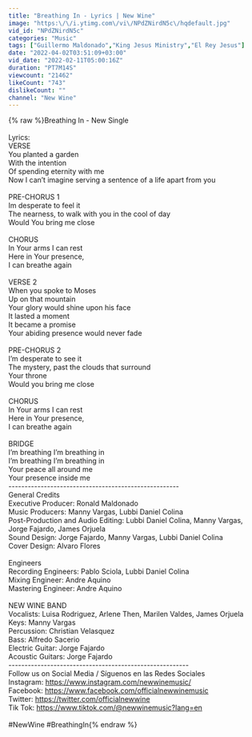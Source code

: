 ```yaml
---
title: "Breathing In - Lyrics | New Wine"
image: "https:\/\/i.ytimg.com\/vi\/NPdZNirdN5c\/hqdefault.jpg"
vid_id: "NPdZNirdN5c"
categories: "Music"
tags: ["Guillermo Maldonado","King Jesus Ministry","El Rey Jesus"]
date: "2022-04-02T03:51:09+03:00"
vid_date: "2022-02-11T05:00:16Z"
duration: "PT7M14S"
viewcount: "21462"
likeCount: "743"
dislikeCount: ""
channel: "New Wine"
---
```

{% raw %}Breathing In - New Single <br /><br />Lyrics: <br />VERSE <br />You planted a garden <br />With the intention <br />Of spending eternity with me <br />Now I can’t imagine serving a sentence of a life apart from you <br /><br />PRE-CHORUS 1 <br />Im desperate to feel it <br />The nearness, to walk with you in the cool of day<br />Would You bring me close <br /><br />CHORUS <br />In Your arms I can rest <br />Here in Your presence, <br />I can breathe again <br /><br />VERSE 2 <br />When you spoke to Moses <br />Up on that mountain <br />Your glory would shine upon his face <br />It lasted a moment <br />It became a promise <br />Your abiding presence would never fade <br /><br />PRE-CHORUS 2 <br />I’m desperate to see it <br />The mystery, past the clouds that surround <br />Your throne <br />Would you bring me close <br /><br />CHORUS<br />In Your arms I can rest <br />Here in Your presence, <br />I can breathe again <br /><br />BRIDGE<br />I’m breathing I’m breathing in <br />I’m breathing I’m breathing in <br />Your peace all around me <br />Your presence inside me <br />-----------------------------------------------------<br />General Credits<br />Executive Producer: Ronald Maldonado<br />Music Producers: Manny Vargas, Lubbi Daniel Colina<br />Post-Production and Audio Editing: Lubbi Daniel Colina, Manny Vargas, Jorge Fajardo, James Orjuela<br />Sound Design: Jorge Fajardo, Manny Vargas, Lubbi Daniel Colina<br />Cover Design: Alvaro Flores<br /> <br />Engineers<br />Recording Engineers: Pablo Sciola, Lubbi Daniel Colina<br />Mixing Engineer: Andre Aquino<br />Mastering Engineer: Andre Aquino<br /> <br />NEW WINE BAND<br />Vocalists: Luisa Rodriguez, Arlene Then, Marilen Valdes, James Orjuela<br /> Keys: Manny Vargas<br />Percussion: Christian Velasquez<br />Bass: Alfredo Sacerio<br />Electric Guitar: Jorge Fajardo<br />Acoustic Guitars: Jorge Fajardo<br />--------------------------------------------------------<br />Follow us on Social Media / Síguenos en las Redes Sociales <br />Instagram: <a rel="nofollow" target="blank" href="https://www.instagram.com/newwinemusic/">https://www.instagram.com/newwinemusic/</a><br />Facebook: <a rel="nofollow" target="blank" href="https://www.facebook.com/officialnewwinemusic">https://www.facebook.com/officialnewwinemusic</a><br />Twitter: <a rel="nofollow" target="blank" href="https://twitter.com/officialnewwine">https://twitter.com/officialnewwine</a><br />Tik Tok: <a rel="nofollow" target="blank" href="https://www.tiktok.com/@newwinemusic?lang=en">https://www.tiktok.com/@newwinemusic?lang=en</a><br /><br />#NewWine #BreathingIn{% endraw %}
